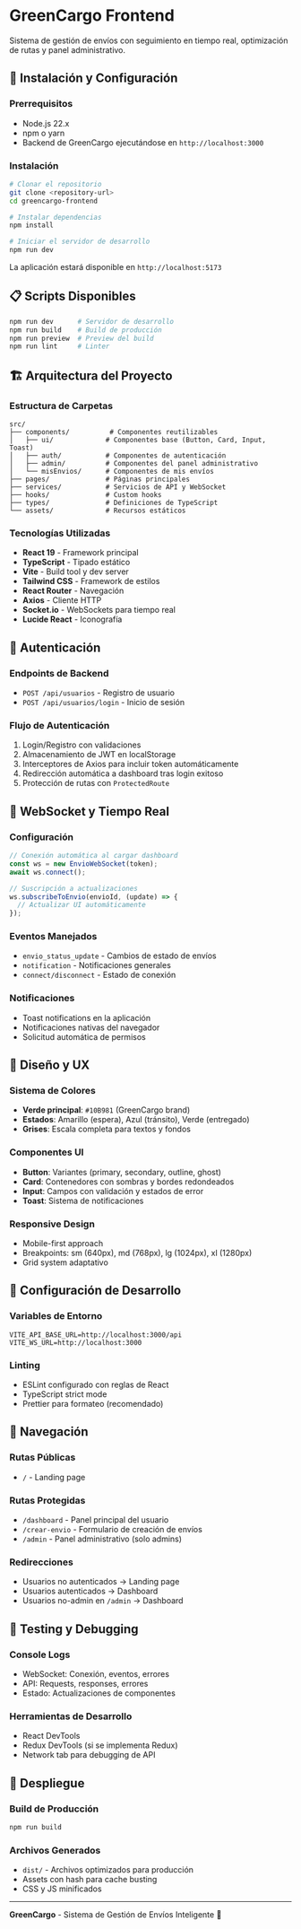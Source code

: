 # GreenCargo Frontend

Sistema de gestión de envíos con seguimiento en tiempo real, optimización de rutas y panel administrativo.

## 🚀 Instalación y Configuración

### Prerrequisitos
- Node.js 22.x
- npm o yarn
- Backend de GreenCargo ejecutándose en `http://localhost:3000`

### Instalación
```bash
# Clonar el repositorio
git clone <repository-url>
cd greencargo-frontend

# Instalar dependencias
npm install

# Iniciar el servidor de desarrollo
npm run dev
```

La aplicación estará disponible en `http://localhost:5173`

## 📋 Scripts Disponibles

```bash
npm run dev      # Servidor de desarrollo
npm run build    # Build de producción
npm run preview  # Preview del build
npm run lint     # Linter
```

## 🏗️ Arquitectura del Proyecto

### Estructura de Carpetas
```
src/
├── components/          # Componentes reutilizables
│   ├── ui/             # Componentes base (Button, Card, Input, Toast)
│   ├── auth/           # Componentes de autenticación
│   ├── admin/          # Componentes del panel administrativo
│   └── misEnvios/      # Componentes de mis envíos
├── pages/              # Páginas principales
├── services/           # Servicios de API y WebSocket
├── hooks/              # Custom hooks
├── types/              # Definiciones de TypeScript
└── assets/             # Recursos estáticos
```

### Tecnologías Utilizadas
- **React 19** - Framework principal
- **TypeScript** - Tipado estático
- **Vite** - Build tool y dev server
- **Tailwind CSS** - Framework de estilos
- **React Router** - Navegación
- **Axios** - Cliente HTTP
- **Socket.io** - WebSockets para tiempo real
- **Lucide React** - Iconografía

## 🔐 Autenticación

### Endpoints de Backend
- `POST /api/usuarios` - Registro de usuario
- `POST /api/usuarios/login` - Inicio de sesión

### Flujo de Autenticación
1. Login/Registro con validaciones
2. Almacenamiento de JWT en localStorage
3. Interceptores de Axios para incluir token automáticamente
4. Redirección automática a dashboard tras login exitoso
5. Protección de rutas con `ProtectedRoute`

## 🔄 WebSocket y Tiempo Real

### Configuración
```typescript
// Conexión automática al cargar dashboard
const ws = new EnvioWebSocket(token);
await ws.connect();

// Suscripción a actualizaciones
ws.subscribeToEnvio(envioId, (update) => {
  // Actualizar UI automáticamente
});
```

### Eventos Manejados
- `envio_status_update` - Cambios de estado de envíos
- `notification` - Notificaciones generales
- `connect/disconnect` - Estado de conexión

### Notificaciones
- Toast notifications en la aplicación
- Notificaciones nativas del navegador
- Solicitud automática de permisos

## 🎨 Diseño y UX

### Sistema de Colores
- **Verde principal**: `#10B981` (GreenCargo brand)
- **Estados**: Amarillo (espera), Azul (tránsito), Verde (entregado)
- **Grises**: Escala completa para textos y fondos

### Componentes UI
- **Button**: Variantes (primary, secondary, outline, ghost)
- **Card**: Contenedores con sombras y bordes redondeados
- **Input**: Campos con validación y estados de error
- **Toast**: Sistema de notificaciones

### Responsive Design
- Mobile-first approach
- Breakpoints: sm (640px), md (768px), lg (1024px), xl (1280px)
- Grid system adaptativo

## 🔧 Configuración de Desarrollo

### Variables de Entorno
```env
VITE_API_BASE_URL=http://localhost:3000/api
VITE_WS_URL=http://localhost:3000
```

### Linting
- ESLint configurado con reglas de React
- TypeScript strict mode
- Prettier para formateo (recomendado)

## 📱 Navegación

### Rutas Públicas
- `/` - Landing page

### Rutas Protegidas
- `/dashboard` - Panel principal del usuario
- `/crear-envio` - Formulario de creación de envíos
- `/admin` - Panel administrativo (solo admins)

### Redirecciones
- Usuarios no autenticados → Landing page
- Usuarios autenticados → Dashboard
- Usuarios no-admin en `/admin` → Dashboard

## 🧪 Testing y Debugging

### Console Logs
- WebSocket: Conexión, eventos, errores
- API: Requests, responses, errores
- Estado: Actualizaciones de componentes

### Herramientas de Desarrollo
- React DevTools
- Redux DevTools (si se implementa Redux)
- Network tab para debugging de API

## 🚀 Despliegue

### Build de Producción
```bash
npm run build
```

### Archivos Generados
- `dist/` - Archivos optimizados para producción
- Assets con hash para cache busting
- CSS y JS minificados

---

**GreenCargo** - Sistema de Gestión de Envíos Inteligente 🌱

